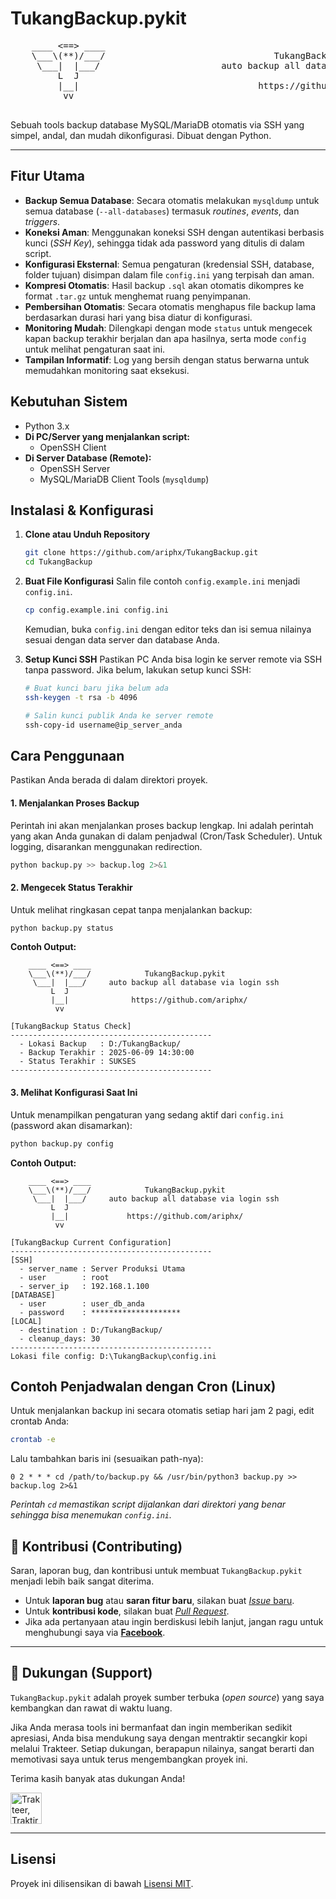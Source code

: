 # TukangBackup.pykit

<div>
  <pre>
    ____ &lt;==&gt; ____
    \___\(**)/___/                                TukangBackup.pykit
     \___|  |___/                       auto backup all database via login ssh
         L  J                     
         |__|                                  https://github.com/ariphx/
          vv
  </pre>
</div>

Sebuah tools backup database MySQL/MariaDB otomatis via SSH yang simpel, andal, dan mudah dikonfigurasi. Dibuat dengan Python.

---

## Fitur Utama

- **Backup Semua Database**: Secara otomatis melakukan `mysqldump` untuk semua database (`--all-databases`) termasuk *routines*, *events*, dan *triggers*.
- **Koneksi Aman**: Menggunakan koneksi SSH dengan autentikasi berbasis kunci (*SSH Key*), sehingga tidak ada password yang ditulis di dalam script.
- **Konfigurasi Eksternal**: Semua pengaturan (kredensial SSH, database, folder tujuan) disimpan dalam file `config.ini` yang terpisah dan aman.
- **Kompresi Otomatis**: Hasil backup `.sql` akan otomatis dikompres ke format `.tar.gz` untuk menghemat ruang penyimpanan.
- **Pembersihan Otomatis**: Secara otomatis menghapus file backup lama berdasarkan durasi hari yang bisa diatur di konfigurasi.
- **Monitoring Mudah**: Dilengkapi dengan mode `status` untuk mengecek kapan backup terakhir berjalan dan apa hasilnya, serta mode `config` untuk melihat pengaturan saat ini.
- **Tampilan Informatif**: Log yang bersih dengan status berwarna untuk memudahkan monitoring saat eksekusi.

## Kebutuhan Sistem

- Python 3.x
- **Di PC/Server yang menjalankan script:**
    - OpenSSH Client
- **Di Server Database (Remote):**
    - OpenSSH Server
    - MySQL/MariaDB Client Tools (`mysqldump`)

## Instalasi & Konfigurasi

1.  **Clone atau Unduh Repository**
    ```bash
    git clone https://github.com/ariphx/TukangBackup.git
    cd TukangBackup
    ```

2.  **Buat File Konfigurasi**
    Salin file contoh `config.example.ini` menjadi `config.ini`.
    ```bash
    cp config.example.ini config.ini
    ```
    Kemudian, buka `config.ini` dengan editor teks dan isi semua nilainya sesuai dengan data server dan database Anda.

3.  **Setup Kunci SSH**
    Pastikan PC Anda bisa login ke server remote via SSH tanpa password. Jika belum, lakukan setup kunci SSH:
    ```bash
    # Buat kunci baru jika belum ada
    ssh-keygen -t rsa -b 4096

    # Salin kunci publik Anda ke server remote
    ssh-copy-id username@ip_server_anda
    ```

## Cara Penggunaan

Pastikan Anda berada di dalam direktori proyek.

#### 1. Menjalankan Proses Backup
Perintah ini akan menjalankan proses backup lengkap. Ini adalah perintah yang akan Anda gunakan di dalam penjadwal (Cron/Task Scheduler). Untuk logging, disarankan menggunakan redirection.

```bash
python backup.py >> backup.log 2>&1
````

#### 2\. Mengecek Status Terakhir

Untuk melihat ringkasan cepat tanpa menjalankan backup:

```bash
python backup.py status
```

**Contoh Output:**

```text
    ____ <==> ____
    \___\(**)/___/            TukangBackup.pykit
     \___|  |___/     auto backup all database via login ssh
         L  J                     
         |__|              https://github.com/ariphx/
          vv

[TukangBackup Status Check]
---------------------------------------------
  - Lokasi Backup   : D:/TukangBackup/
  - Backup Terakhir : 2025-06-09 14:30:00
  - Status Terakhir : SUKSES
---------------------------------------------
```

#### 3\. Melihat Konfigurasi Saat Ini

Untuk menampilkan pengaturan yang sedang aktif dari `config.ini` (password akan disamarkan):

```bash
python backup.py config
```

**Contoh Output:**

```text
    ____ <==> ____
    \___\(**)/___/            TukangBackup.pykit
     \___|  |___/     auto backup all database via login ssh
         L  J                     
         |__|             https://github.com/ariphx/
          vv

[TukangBackup Current Configuration]
---------------------------------------------
[SSH]
  - server_name : Server Produksi Utama
  - user        : root
  - server_ip   : 192.168.1.100
[DATABASE]
  - user        : user_db_anda
  - password    : ********************
[LOCAL]
  - destination : D:/TukangBackup/
  - cleanup_days: 30
---------------------------------------------
Lokasi file config: D:\TukangBackup\config.ini
```

## Contoh Penjadwalan dengan Cron (Linux)

Untuk menjalankan backup ini secara otomatis setiap hari jam 2 pagi, edit crontab Anda:

```bash
crontab -e
```

Lalu tambahkan baris ini (sesuaikan path-nya):

```crontab
0 2 * * * cd /path/to/backup.py && /usr/bin/python3 backup.py >> backup.log 2>&1
```

*Perintah `cd` memastikan script dijalankan dari direktori yang benar sehingga bisa menemukan `config.ini`.*

## 🤝 Kontribusi (Contributing)

Saran, laporan bug, dan kontribusi untuk membuat `TukangBackup.pykit` menjadi lebih baik sangat diterima.

-   Untuk **laporan bug** atau **saran fitur baru**, silakan buat [*Issue* baru](https://github.com/ariphx/TukangBackup/issues).
-   Untuk **kontribusi kode**, silakan buat [*Pull Request*](https://github.com/ariphx/TukangBackup/pulls).
-   Jika ada pertanyaan atau ingin berdiskusi lebih lanjut, jangan ragu untuk menghubungi saya via **[Facebook](https://fb.me/arif.kun.456)**.

---

## 🙏 Dukungan (Support)

`TukangBackup.pykit` adalah proyek sumber terbuka (*open source*) yang saya kembangkan dan rawat di waktu luang.

Jika Anda merasa tools ini bermanfaat dan ingin memberikan sedikit apresiasi, Anda bisa mendukung saya dengan mentraktir secangkir kopi melalui Trakteer. Setiap dukungan, berapapun nilainya, sangat berarti dan memotivasi saya untuk terus mengembangkan proyek ini.

Terima kasih banyak atas dukungan Anda!

<a href="https://trakteer.id/ariphx/tip" target="_blank"><img id="wse-buttons-preview" src="https://cdn.trakteer.id/images/embed/trbtn-red-5.png" height="50" style="border:0px;height:50px;" alt="Trakteer, Traktir Kopi"></a>

---

## Lisensi

Proyek ini dilisensikan di bawah [Lisensi MIT](https://github.com/ariphx/TukangBackup/blob/main/LICENSE).

